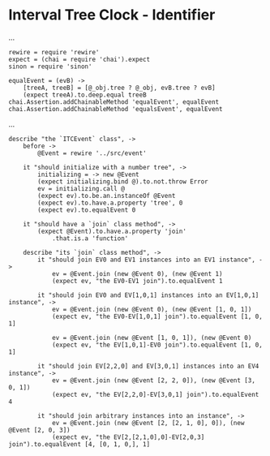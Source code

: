 # Interval Tree Clock - Identifier

…

    rewire = require 'rewire'
    expect = (chai = require 'chai').expect
    sinon = require 'sinon'

    equalEvent = (evB) ->
    	[treeA, treeB] = [@_obj.tree ? @_obj, evB.tree ? evB]
    	(expect treeA).to.deep.equal treeB
    chai.Assertion.addChainableMethod 'equalEvent', equalEvent
    chai.Assertion.addChainableMethod 'equalsEvent', equalEvent

…

    describe "the `ITCEvent` class", ->
    	before ->
    		@Event = rewire '../src/event'

    	it "should initialize with a number tree", ->
    		initializing = -> new @Event
    		(expect initializing.bind @).to.not.throw Error
    		ev = initializing.call @
    		(expect ev).to.be.an.instanceOf @Event
    		(expect ev).to.have.a.property 'tree', 0
    		(expect ev).to.equalEvent 0

    	it "should have a `join` class method", ->
    		(expect @Event).to.have.a.property 'join'
    			.that.is.a 'function'

    	describe "its `join` class method", ->
    		it "should join EV0 and EV1 instances into an EV1 instance", ->
    			ev = @Event.join (new @Event 0), (new @Event 1)
    			(expect ev, "the EV0-EV1 join").to.equalEvent 1

    		it "should join EV0 and EV[1,0,1] instances into an EV[1,0,1] instance", ->
    			ev = @Event.join (new @Event 0), (new @Event [1, 0, 1])
    			(expect ev, "the EV0-EV[1,0,1] join").to.equalEvent [1, 0, 1]

    			ev = @Event.join (new @Event [1, 0, 1]), (new @Event 0)
    			(expect ev, "the EV[1,0,1]-EV0 join").to.equalEvent [1, 0, 1]

    		it "should join EV[2,2,0] and EV[3,0,1] instances into an EV4 instance", ->
    			ev = @Event.join (new @Event [2, 2, 0]), (new @Event [3, 0, 1])
    			(expect ev, "the EV[2,2,0]-EV[3,0,1] join").to.equalEvent 4

    		it "should join arbitrary instances into an instance", ->
    			ev = @Event.join (new @Event [2, [2, 1, 0], 0]), (new @Event [2, 0, 3])
    			(expect ev, "the EV[2,[2,1,0],0]-EV[2,0,3] join").to.equalEvent [4, [0, 1, 0,], 1]
